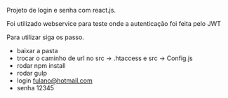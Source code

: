 Projeto de login e senha com react.js.

Foi utilizado webservice para teste onde a autenticação foi feita pelo JWT

Para utilizar siga os passo.
- baixar a pasta
- trocar o caminho de url no src -> .htaccess e src -> Config.js
- rodar npm install
- rodar gulp
- login fulano@hotmail.com
- senha 12345